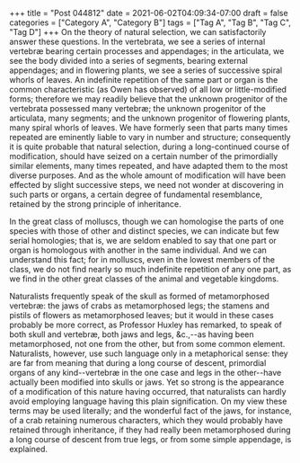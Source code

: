 +++
title = "Post 044812"
date = 2021-06-02T04:09:34-07:00
draft = false
categories = ["Category A", "Category B"]
tags = ["Tag A", "Tag B", "Tag C", "Tag D"]
+++
On the theory of natural selection, we can satisfactorily answer these questions. In the vertebrata, we see a series of internal vertebræ bearing certain processes and appendages; in the articulata, we see the body divided into a series of segments, bearing external appendages; and in flowering plants, we see a series of successive spiral whorls of leaves. An indefinite repetition of the same part or organ is the common characteristic (as Owen has observed) of all low or little-modified forms; therefore we may readily believe that the unknown progenitor of the vertebrata possessed many vertebræ; the unknown progenitor of the articulata, many segments; and the unknown progenitor of flowering plants, many spiral whorls of leaves. We have formerly seen that parts many times repeated are eminently liable to vary in number and structure; consequently it is quite probable that natural selection, during a long-continued course of modification, should have seized on a certain number of the primordially similar elements, many times repeated, and have adapted them to the most diverse purposes. And as the whole amount of modification will have been effected by slight successive steps, we need not wonder at discovering in such parts or organs, a certain degree of fundamental resemblance, retained by the strong principle of inheritance.

In the great class of molluscs, though we can homologise the parts of one species with those of other and distinct species, we can indicate but few serial homologies; that is, we are seldom enabled to say that one part or organ is homologous with another in the same individual. And we can understand this fact; for in molluscs, even in the lowest members of the class, we do not find nearly so much indefinite repetition of any one part, as we find in the other great classes of the animal and vegetable kingdoms.

Naturalists frequently speak of the skull as formed of metamorphosed vertebræ: the jaws of crabs as metamorphosed legs; the stamens and pistils of flowers as metamorphosed leaves; but it would in these cases probably be more correct, as Professor Huxley has remarked, to speak of both skull and vertebræ, both jaws and legs, &c.,--as having been metamorphosed, not one from the other, but from some common element. Naturalists, however, use such language only in a metaphorical sense: they are far from meaning that during a long course of descent, primordial organs of any kind--vertebræ in the one case and legs in the other--have actually been modified into skulls or jaws. Yet so strong is the appearance of a modification of this nature having occurred, that naturalists can hardly avoid employing language having this plain signification. On my view these terms may be used literally; and the wonderful fact of the jaws, for instance, of a crab retaining numerous characters, which they would probably have retained through inheritance, if they had really been metamorphosed during a long course of descent from true legs, or from some simple appendage, is explained.
